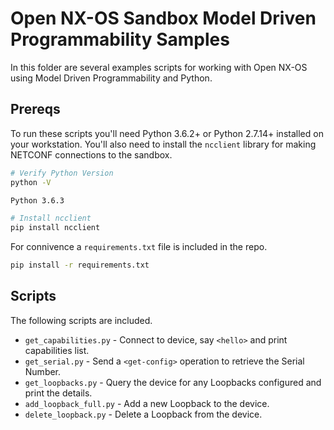 # Open NX-OS Sandbox Model Driven Programmability Samples 

In this folder are several examples scripts for working with Open NX-OS using Model Driven Programmability and Python.  

## Prereqs

To run these scripts you'll need Python 3.6.2+ or Python 2.7.14+ installed on your workstation.  You'll also need to install the `ncclient` library for making NETCONF connections to the sandbox.  

```bash
# Verify Python Version
python -V

Python 3.6.3

# Install ncclient
pip install ncclient
```

For connivence a `requirements.txt` file is included in the repo.  

```bash
pip install -r requirements.txt
```

## Scripts

The following scripts are included.  

* `get_capabilities.py` - Connect to device, say `<hello>` and print capabilities list.
* `get_serial.py` - Send a `<get-config>` operation to retrieve the Serial Number.
* `get_loopbacks.py` - Query the device for any Loopbacks configured and print the details.
* `add_loopback_full.py` - Add a new Loopback to the device.
* `delete_loopback.py` - Delete a Loopback from the device.
